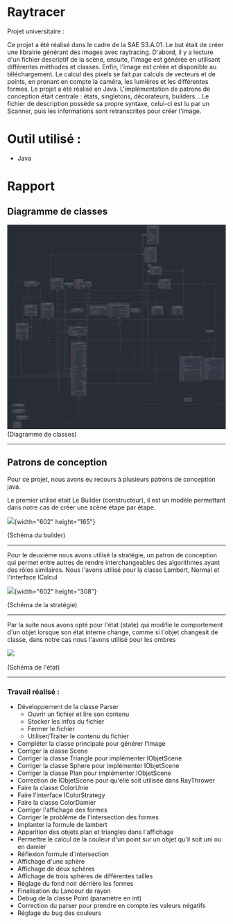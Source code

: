 # Raytracer

Projet universitaire : 

Ce projet a été réalisé dans le cadre de la SAE S3.A.01. Le but était de créer une librairie générant des images avec raytracing. D'abord, il y a lecture d'un fichier descriptif de la scène, ensuite, l'image est générée en utilisant différentes méthodes et classes. Enfin, l'image est créée et disponible au téléchargement. Le calcul des pixels se fait par calculs de vecteurs et de points, en prenant en compte la caméra, les lumières et les différentes formes. Le projet a été réalisé en Java. L'implémentation de patrons de conception était centrale : états, singletons, décorateurs, builders... Le fichier de description possède sa propre syntaxe, celui-ci est lu par un Scanner, puis les informations sont retranscrites pour créer l'image.

# Outil utilisé :
 - Java

# Rapport

## Diagramme de classes

![image.png](./UML/diagrammeUML.png)
(Diagramme de classes)

---

## Patrons de conception

Pour ce projet, nous avons eu recours à plusieurs patrons de conception java.

Le premier utilisé était Le Builder (constructeur), il est un modèle permettant dans notre cas de créer une scène étape par étape.

<span dir="">![](https://lh7-us.googleusercontent.com/_MHRyYz5ez4Cgvq9R-oRvx1piA7V5y54N9Vw-hX7SnTVXgCdYCPyJnkClVjSK41o31kAaKeiAbC7k-bG22M9S7IQAB3z1D4Dv7xL5gpT2LUMqVbjj8l9At7OIfQ7Tdiu0z72yZKHtgQ1Z_wq-48YHKc){width="602" height="165"}</span>

(Schéma du builder)

---

Pour le deuxième nous avons utilisé la stratégie, un patron de conception qui permet entre autres de rendre interchangeables des algorithmes ayant des rôles similaires. Nous l'avons utilisé pour la classe Lambert, Normal et l'interface ICalcul

![](https://lh7-us.googleusercontent.com/6EYT3vctZNiFjTbgPjKhL-02BXLHq-7VONZHKfUiREJKDsqn_YQn7tGok945ZQFa0yllVB2lRJioC5lwKkdyMMmgEMKEbUQnc2KC4Ab2P_xCTn7hhH18Ftgpkxmp9JlcvV8gfybO-0KDAsWpNSX7s90){width="602" height="308"}

(Schéma de la stratégie)

---

Par la suite nous avons opté pour l'état (state) qui modifie le comportement d'un objet lorsque son état interne change, comme si l'objet changeait de classe, dans notre cas nous l'avons utilisé pour les ombres

![](https://gitlab.univ-artois.fr/enseignements-rwa/modules/but-2/r3-04/cours/-/raw/main/figures/patrons/state.png)

(Schéma de l'état)

---

### Travail réalisé :

* Développement de la classe Parser
  * Ouvrir un fichier et lire son contenu
  * Stocker les infos du fichier
  * Fermer le fichier
  * Utiliser/Traiter le contenu du fichier
* Compléter la classe principale pour générer l'image
* Corriger la classe Scene
* Corriger la classe Triangle pour implémenter IObjetScene
* Corriger la classe Sphere pour implémenter IObjetScene
* Corriger la classe Plan pour implémenter IObjetScene
* Correction de IObjetScene pour qu'elle soit utilisée dans RayThrower
* Faire la classe ColorUnie
* Faire l'interface IColorStrategy
* Faire la classe ColorDamier
* Corriger l'affichage des formes
* Corriger le problème de l'intersection des formes
* Implanter la formule de lambert
* Apparition des objets plan et triangles dans l'affichage
* Permettre le calcul de la couleur d'un point sur un objet qu'il soit uni ou en damier
* Réflexion formule d'intersection
* Affichage d'une sphère
* Affichage de deux sphères
* Affichage de trois sphères de différentes tailles
* Réglage du fond noir dérrière les formes
* Finalisation du Lanceur de rayon
* Debug de la classe Point (paramètre en int)
* Correction du parser pour prendre en compte les valeurs négatifs
* Réglage du bug des couleurs
